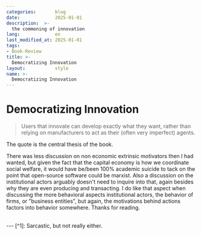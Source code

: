 ```yaml
---
categories:       blog
date:             2025-01-01
description:  >-
  the commoning of innovation
lang:             en
last_modified_at: 2025-01-01
tags:
- Book-Review
title: >-
  Democratizing Innovation
layout:           style
name: >-
  Democratizing Innovation
---
```


# Democratizing Innovation

> Users that innovate can develop exactly what they want, rather than relying on manufacturers to act as their (often very imperfect) agents.

The quote is the central thesis of the book. 



There was less discussion on non economic extrinsic motivators then I had wanted, but given the fact that the capital economy is how we coordinate social welfare, it would have be/been 100% academic suicide to tack on the point that open-source software could be marxist. Also a discussion on the institutional actors arguably doesn't need to inquire into that, again besides why they are even producing and transacting. I do like that aspect when discussing the more behavioral aspects institutional actors, the behavior of firms, or "business entities", but again, the motivations behind actions factors into behavior somewhere. Thanks for reading.

<br/>
---
[^1]: Sarcastic, but not really either.